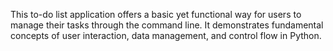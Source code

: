 This to-do list application offers a basic yet functional way for users to manage their tasks through the command line. It demonstrates fundamental concepts of user interaction, data management, and control flow in Python.
